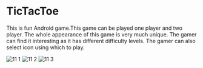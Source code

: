 # TicTacToe
This is fun Android game.This game can be played one player and two player. The whole appearance of this game is very much unique.
The gamer can find it interesting as it has different difficulty levels. The gamer can also select icon using which to play.

![11 1](https://user-images.githubusercontent.com/13853907/29732665-69659a0e-8a0b-11e7-8c84-44b47eb7833c.png)
![11 2](https://user-images.githubusercontent.com/13853907/29732666-6c305c88-8a0b-11e7-8896-cfe8d9d8232d.png)
![11 3](https://user-images.githubusercontent.com/13853907/29732669-6e878f60-8a0b-11e7-94a3-07b62cf2bd86.png)
